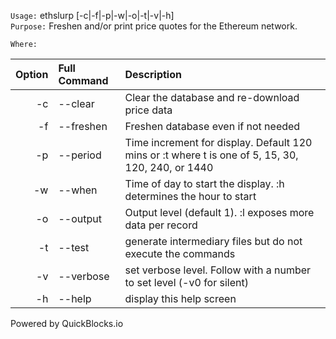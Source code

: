 
`Usage:` ethslurp [-c|-f|-p|-w|-o|-t|-v|-h]  
`Purpose:` Freshen and/or print price quotes for the Ethereum network.
             
`Where:`  

| Option | Full Command | Description |
| -------: | :------- | :------- |
| -c | --clear | Clear the database and re-download price data |
| -f | --freshen | Freshen database even if not needed |
| -p | --period | Time increment for display. Default 120 mins or :t where t is one of 5, 15, 30, 120, 240, or 1440 |
| -w | --when | Time of day to start the display. :h determines the hour to start |
| -o | --output | Output level (default 1). :l exposes more data per record |
| -t | --test | generate intermediary files but do not execute the commands |
| -v | --verbose | set verbose level. Follow with a number to set level (-v0 for silent) |
| -h | --help | display this help screen |

  Powered by QuickBlocks.io

